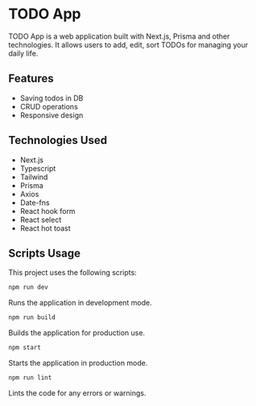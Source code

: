 # TODO App

TODO App is a web application built with Next.js, Prisma and other
technologies. It allows users to add, edit, sort TODOs for managing your daily life.

## Features

- Saving todos in DB
- CRUD operations
- Responsive design

## Technologies Used

- Next.js
- Typescript
- Tailwind
- Prisma
- Axios
- Date-fns
- React hook form
- React select
- React hot toast

## Scripts Usage

This project uses the following scripts:

```bash
npm run dev
```

Runs the application in development mode.

```bash
npm run build
```

Builds the application for production use.

```bash
npm start
```

Starts the application in production mode.

```bash
npm run lint
```

Lints the code for any errors or warnings.
